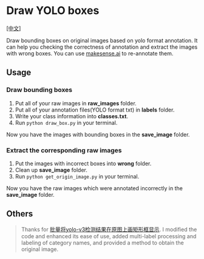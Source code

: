 # Draw YOLO boxes
[\[中文\]](https://github.com/waittim/draw_yolo_box/blob/main/README_cn.md)

Draw bounding boxes on original images based on yolo format annotation. It can help you checking the correctness of annotation and extract the images with wrong boxes. You can use [makesense.ai](https://www.makesense.ai/) to re-annotate them.

## Usage

### Draw bounding boxes
1. Put all of your raw images in **raw_images** folder.
2. Put all of your annotation files(YOLO format txt) in **labels** folder.
3. Write your class information into **classes.txt**.
4. Run `python draw_box.py` in your terminal.

Now you have the images with bounding boxes in the **save_image** folder.

### Extract the corresponding raw images 
1. Put the images with incorrect boxes into **wrong** folder.
2. Clean up **save_image** folder.
3. Run `python get_origin_image.py` in your terminal.
 
Now you have the raw images which were annotated incorrectly in the **save_image** folder.

## Others

> Thanks for [批量将yolo-v3检测结果在原图上画矩形框显示](https://blog.csdn.net/qq_32761549/article/details/90210036). I modified the code and enhanced its ease of use, added multi-label processing and labeling of category names, and provided a method to obtain the original image.
